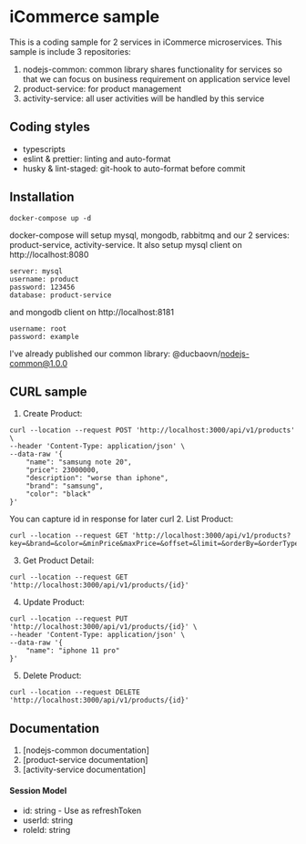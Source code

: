 # iCommerce sample
This is a coding sample for 2 services in iCommerce microservices. This sample is include 3 repositories:
1. nodejs-common: common library shares functionality for services so that we can focus on business requirement on application service level
2. product-service: for product management
3. activity-service: all user activities will be handled by this service
## Coding styles
- typescripts
- eslint & prettier: linting and auto-format
- husky & lint-staged: git-hook to auto-format before commit
## Installation
```
docker-compose up -d
```
docker-compose will setup mysql, mongodb, rabbitmq and our 2 services: product-service, activity-service.
It also setup mysql client on http://localhost:8080 
```
server: mysql
username: product
password: 123456
database: product-service
```
and mongodb client on http://localhost:8181
```
username: root
password: example
```
I've already published our common library: @ducbaovn/nodejs-common@1.0.0
## CURL sample
1. Create Product:
```
curl --location --request POST 'http://localhost:3000/api/v1/products' \
--header 'Content-Type: application/json' \
--data-raw '{
    "name": "samsung note 20",
    "price": 23000000,
    "description": "worse than iphone",
    "brand": "samsung",
    "color": "black"
}'
```
You can capture id in response for later curl
2. List Product:
```
curl --location --request GET 'http://localhost:3000/api/v1/products?key=&brand=&color=&minPrice&maxPrice=&offset=&limit=&orderBy=&orderType='
```
3. Get Product Detail:
```
curl --location --request GET 'http://localhost:3000/api/v1/products/{id}'
```
4. Update Product:
```
curl --location --request PUT 'http://localhost:3000/api/v1/products/{id}' \
--header 'Content-Type: application/json' \
--data-raw '{
    "name": "iphone 11 pro"
}'
```
5. Delete Product:
```
curl --location --request DELETE 'http://localhost:3000/api/v1/products/{id}'
```
## Documentation
1. [nodejs-common documentation]
2. [product-service documentation]
3. [activity-service documentation] 
#### Session Model
- id: string - Use as refreshToken
- userId: string
- roleId: string